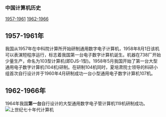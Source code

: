 ### 中国计算机历史

[1957-1961](#1957-1961年)
[1962-1966](#1962-1966年)

## 1957-1961年
  我国从1957年在中科院计算所开始研制通用数字电子计算机，1958年8月1日该机可以表演短程序运行，标志着我国第一台电子数字计算机诞生。机器在738厂开始少量生产，命名为103型计算机(即DJS-1型)。1958年5月我国开始了第一台大型通用电子数字计算机(104机)研制。在研制104机同时，夏培肃院士领导的科研小组首次自行设计并于1960年4月研制成功一台小型通用电子数字计算机107机。
  
## 1962-1966年
  1964年我国**第一台**自行设计的大型通用数字电子管计算机119机研制成功。
![上世纪七十年代计算机](https://raw.githubusercontent.com/lmm327/hello/main/1.png)









